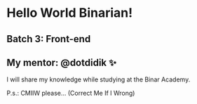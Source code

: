 # Hello World Binarian!

## Batch 3: Front-end
## My mentor: @dotdidik :sparkles:

I will share my knowledge while studying at the Binar Academy.

P.s.: CMIIW please... (Correct Me If I Wrong)
